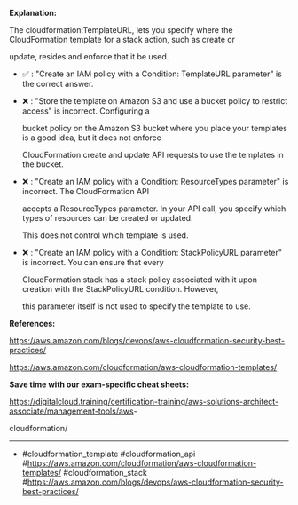 **Explanation:**

The cloudformation:TemplateURL, lets you specify where the CloudFormation template for a stack action, such as create or

update, resides and enforce that it be used.

- ✅ :  "Create an IAM policy with a Condition: TemplateURL parameter" is the correct answer.

- ❌ :  "Store the template on Amazon S3 and use a bucket policy to restrict access" is incorrect. Configuring a

  bucket policy on the Amazon S3 bucket where you place your templates is a good idea, but it does not enforce

  CloudFormation create and update API requests to use the templates in the bucket.

- ❌ :  "Create an IAM policy with a Condition: ResourceTypes parameter" is incorrect. The CloudFormation API

  accepts a ResourceTypes parameter. In your API call, you specify which types of resources can be created or updated.

  This does not control which template is used.

- ❌ :  "Create an IAM policy with a Condition: StackPolicyURL parameter" is incorrect. You can ensure that every

  CloudFormation stack has a stack policy associated with it upon creation with the StackPolicyURL condition. However,

  this parameter itself is not used to specify the template to use.

**References:**

<https://aws.amazon.com/blogs/devops/aws-cloudformation-security-best-practices/>

<https://aws.amazon.com/cloudformation/aws-cloudformation-templates/>

**Save time with our exam-specific cheat sheets:**

<https://digitalcloud.training/certification-training/aws-solutions-architect-associate/management-tools/aws>-

cloudformation/

----

- #cloudformation_template #cloudformation_api #<https://aws.amazon.com/cloudformation/aws-cloudformation-templates/> #cloudformation_stack #<https://aws.amazon.com/blogs/devops/aws-cloudformation-security-best-practices/>
